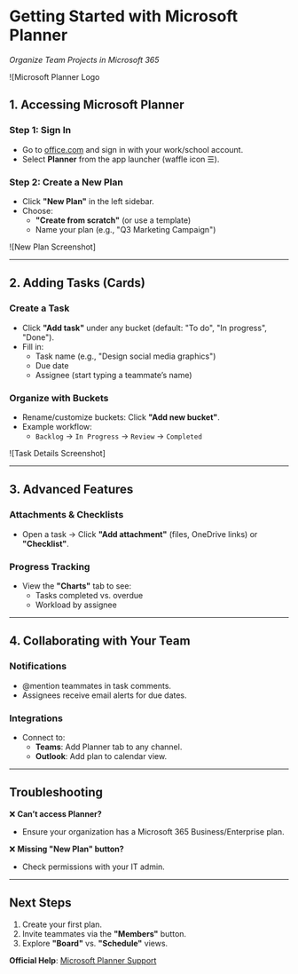 # Getting Started with Microsoft Planner  
*Organize Team Projects in Microsoft 365*  

![Microsoft Planner Logo              

## **1. Accessing Microsoft Planner**  
### Step 1: Sign In  
- Go to [office.com](https://www.office.com/) and sign in with your work/school account.  
- Select **Planner** from the app launcher (waffle icon ☰).  

### Step 2: Create a New Plan  
- Click **"New Plan"** in the left sidebar.  
- Choose:  
  - **"Create from scratch"** (or use a template)  
  - Name your plan (e.g., "Q3 Marketing Campaign")  

![New Plan Screenshot]

---

## **2. Adding Tasks (Cards)**  
### Create a Task  
- Click **"Add task"** under any bucket (default: "To do", "In progress", "Done").  
- Fill in:  
  - Task name (e.g., "Design social media graphics")  
  - Due date  
  - Assignee (start typing a teammate’s name)  

### Organize with Buckets  
- Rename/customize buckets: Click **"Add new bucket"**.  
- Example workflow:  
  - `Backlog` → `In Progress` → `Review` → `Completed`  

![Task Details Screenshot]

---

## **3. Advanced Features**  
### Attachments & Checklists  
- Open a task → Click **"Add attachment"** (files, OneDrive links) or **"Checklist"**.  

### Progress Tracking  
- View the **"Charts"** tab to see:  
  - Tasks completed vs. overdue  
  - Workload by assignee  

---

## **4. Collaborating with Your Team**  
### Notifications  
- @mention teammates in task comments.  
- Assignees receive email alerts for due dates.  

### Integrations  
- Connect to:  
  - **Teams**: Add Planner tab to any channel.  
  - **Outlook**: Add plan to calendar view.  

---

## **Troubleshooting**  
❌ **Can’t access Planner?**  
- Ensure your organization has a Microsoft 365 Business/Enterprise plan.  

❌ **Missing "New Plan" button?**  
- Check permissions with your IT admin.  

---

## **Next Steps**  
1. Create your first plan.  
2. Invite teammates via the **"Members"** button.  
3. Explore **"Board"** vs. **"Schedule"** views.  

**Official Help**: [Microsoft Planner Support](https://support.microsoft.com/en-us/planner)  
